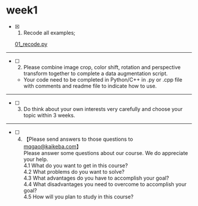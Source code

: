 # week1

- [x] 1. Recode all examples;

  [01_recode.py](./01_recode.py)
---

- [ ] 2. Please combine image crop, color shift, rotation and perspective transform together to complete a data augmentation script.  
  + Your code need to be completed in Python/C++ in .py or .cpp file with comments and readme file to indicate how to use.
---

- [ ] 3. Do think about your own interests very carefully and choose your topic within 3 weeks.
---

- [ ] 4. 【Please send answers to those questions to mqgao@kaikeba.com】  
  Please answer some questions about our course. We do appreciate your help.  
  4.1 What do you want to get in this course?  
  4.2 What problems do you want to solve?  
  4.3 What advantages do you have to accomplish your goal?  
  4.4 What disadvantages you need to overcome to accomplish your goal?  
  4.5 How will you plan to study in this course?
